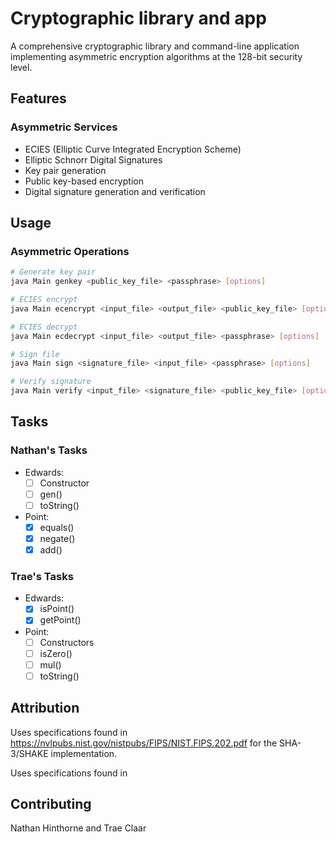 # Cryptographic library and app

A comprehensive cryptographic library and command-line application implementing asymmetric encryption algorithms at the 128-bit security level.

## Features

### Asymmetric Services

- ECIES (Elliptic Curve Integrated Encryption Scheme)
- Elliptic Schnorr Digital Signatures
- Key pair generation
- Public key-based encryption
- Digital signature generation and verification

## Usage

### Asymmetric Operations

```bash
# Generate key pair
java Main genkey <public_key_file> <passphrase> [options]

# ECIES encrypt
java Main ecencrypt <input_file> <output_file> <public_key_file> [options]

# ECIES decrypt
java Main ecdecrypt <input_file> <output_file> <passphrase> [options]

# Sign file
java Main sign <signature_file> <input_file> <passphrase> [options]

# Verify signature
java Main verify <input_file> <signature_file> <public_key_file> [options]
```

## Tasks

### Nathan's Tasks

- Edwards:
  - [ ] Constructor
  - [ ] gen()
  - [ ] toString()

- Point:
  - [x] equals()
  - [x] negate()
  - [x] add()

### Trae's Tasks

- Edwards:
  - [x] isPoint()
  - [x] getPoint()

- Point:
  - [ ] Constructors
  - [ ] isZero()
  - [ ] mul()
  - [ ] toString()

## Attribution

Uses specifications found in https://nvlpubs.nist.gov/nistpubs/FIPS/NIST.FIPS.202.pdf for the SHA-3/SHAKE implementation.

Uses specifications found in 

## Contributing

Nathan Hinthorne and Trae Claar
